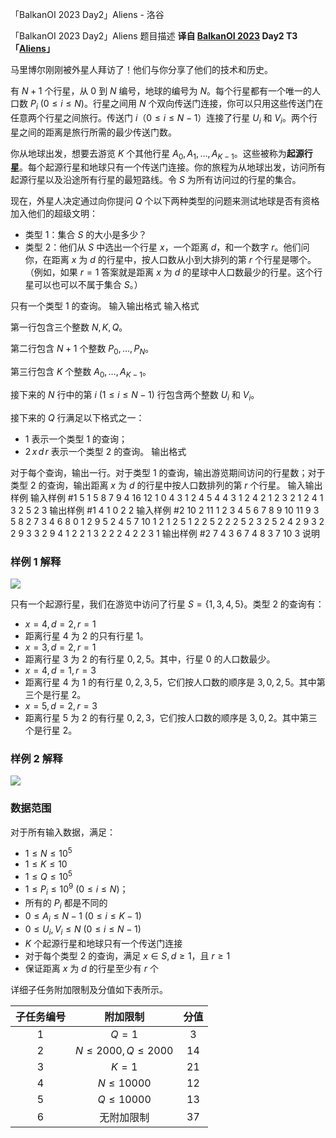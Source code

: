 



「BalkanOI 2023 Day2」Aliens - 洛谷














「BalkanOI 2023 Day2」Aliens
题目描述
**译自 [BalkanOI 2023](https://boi2023.zotks.si) Day2 T3「[Aliens](https://boi2023.zotks.si/wp-content/uploads/day_2/d2_aliens/en.pdf)」**

马里博尔刚刚被外星人拜访了！他们与你分享了他们的技术和历史。

有 $N+1$ 个行星，从 $0$ 到 $N$ 编号，地球的编号为 $N$。每个行星都有一个唯一的人口数 $P_{i}\ (0\leq i\leq N)$。行星之间用 $N$ 个双向传送门连接，你可以只用这些传送门在任意两个行星之间旅行。传送门 $i$（$0\leq i\leq N-1$）连接了行星 $U_{i}$ 和 $V_{i}$。两个行星之间的距离是旅行所需的最少传送门数。

你从地球出发，想要去游览 $K$ 个其他行星 $A_{0}, A_{1}, \ldots, A_{K-1}$。这些被称为**起源行星**。每个起源行星和地球只有一个传送门连接。你的旅程为从地球出发，访问所有起源行星以及沿途所有行星的最短路线。令 $S$ 为所有访问过的行星的集合。

现在，外星人决定通过向你提问 $Q$ 个以下两种类型的问题来测试地球是否有资格加入他们的超级文明：

- 类型 $1$：集合 $S$ 的大小是多少？
- 类型 $2$：他们从 $S$ 中选出一个行星 $x$，一个距离 $d$，和一个数字 $r$。他们问你，在距离 $x$ 为 $d$ 的行星中，按人口数从小到大排列的第 $r$ 个行星是哪个。（例如，如果 $r=1$ 答案就是距离 $x$ 为 $d$ 的星球中人口数最少的行星。这个行星可以也可以不属于集合 $S$。）

只有一个类型 $1$ 的查询。
输入输出格式
输入格式

第一行包含三个整数 $N, K, Q$。

第二行包含 $N+1$ 个整数 $P_{0}, \ldots, P_{N}$。

第三行包含 $K$ 个整数 $A_{0}, \ldots, A_{K-1}$。

接下来的 $N$ 行中的第 $i\ (1\leq i\leq N-1)$ 行包含两个整数 $U_{i}$ 和 $V_{i}$。

接下来的 $Q$ 行满足以下格式之一：

- $1$ 表示一个类型 $1$ 的查询；
- $2\,x\,d\,r$ 表示一个类型 $2$ 的查询。
输出格式

对于每个查询，输出一行。对于类型 $1$ 的查询，输出游览期间访问的行星数；对于类型 $2$ 的查询，输出距离 $x$ 为 $d$ 的行星中按人口数排列的第 $r$ 个行星。
输入输出样例
输入样例 #1
5 1 5
8 7 9 4 16 12
1
0 4
3 1
2 4
5 4
4 3
1
2 4 2 1
2 3 2 1
2 4 1 3
2 5 2 3
输出样例 #1
4
1
0
2
2
输入样例 #2
10 2 11
1 2 3 4 5 6 7 8 9 10 11
9 3
5 8
2 7
3 4
6 8
0 1
2 9
5 2
4 5
7 10
1 2
1
2 5 1 2
2 5 2 2
2 5 2 3
2 5 2 4
2 9 3 2
2 9 3 3
2 9 4 1
2 2 1 3
2 2 2 4
2 2 3 1
输出样例 #2
7
4
3
6
7
4
8
3
7
10
3
说明
### 样例 1 解释

![](https://cdn.luogu.com.cn/upload/image_hosting/7q7mu3wl.png)

只有一个起源行星，我们在游览中访问了行星 $S=\{1,3,4,5\}$。类型 $2$ 的查询有：

- $x=4, d=2, r=1$
- 距离行星 $4$ 为 $2$ 的只有行星 $1$。
- $x=3, d=2, r=1$
- 距离行星 $3$ 为 $2$ 的有行星 $0,2,5$。其中，行星 $0$ 的人口数最少。
- $x=4, d=1, r=3$
- 距离行星 $4$ 为 $1$ 的有行星 $0,2,3,5$，它们按人口数的顺序是 $3,0,2,5$。其中第三个是行星 $2$。
- $x=5, d=2, r=3$
- 距离行星 $5$ 为 $2$ 的有行星 $0,2,3$，它们按人口数的顺序是 $3,0,2$。其中第三个是行星 $2$。

### 样例 2 解释

![](https://cdn.luogu.com.cn/upload/image_hosting/sytqzdyc.png)

### 数据范围

对于所有输入数据，满足：

- $1 \leq N \leq 10^5$
- $1 \leq K \leq 10$
- $1 \leq Q \leq 10^5$
- $1 \leq P_{i} \leq 10^{9}\ (0 \leq i \leq N)$；
- 所有的 $P_{i}$ 都是不同的
- $0 \leq A_{i} \leq N-1\ (0 \leq i \leq K-1)$
- $0 \leq U_{i}, V_{i} \leq N\ (0 \leq i \leq N-1)$
- $K$ 个起源行星和地球只有一个传送门连接
- 对于每个类型 $2$ 的查询，满足 $x \in S, d \geq 1$，且 $r \geq 1$
- 保证距离 $x$ 为 $d$ 的行星至少有 $r$ 个

详细子任务附加限制及分值如下表所示。

| 子任务编号 | 附加限制 | 分值 |
| :--: | :--: | :--: |
| $1$ | $Q=1$ | $3$ |
| $2$ | $N \leq 2000, Q \leq 2000$ | $14$ |
| $3$ | $K=1$ | $21$ |
| $4$ | $N \leq 10000$ | $12$ |
| $5$ | $Q \leq 10000$ | $13$ |
| $6$ | 无附加限制 | $37$ |







